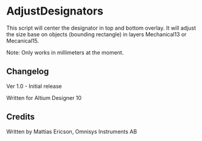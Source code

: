 # AdjustDesignators
This script will center the designator in top and bottom overlay. It will adjust the size base on objects (bounding rectangle) in layers Mechanical13 or Mecanical15.

Note: Only works in millimeters at the moment.


## Changelog
Ver 1.0 - Initial release

Written for Altium Designer 10


## Credits
Written by Mattias Ericson, Omnisys Instruments AB